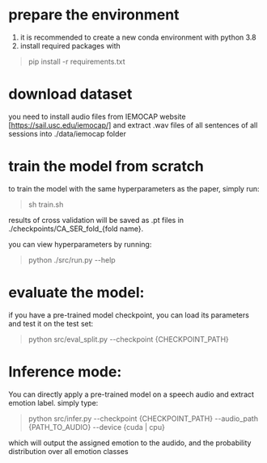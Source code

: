 # prepare the environment 
1. it is recommended to create a new conda environment with python 3.8
2. install required packages with 
 > pip install -r requirements.txt
# download dataset
you need to install audio files from IEMOCAP website [https://sail.usc.edu/iemocap/] and extract .wav files of all sentences of all sessions  into ./data/iemocap folder


# train the model from scratch
to train the model with the same hyperparameters as the paper, simply run:
> sh train.sh 

results of cross validation will be saved as .pt files in ./checkpoints/CA_SER_fold_{fold name}.

you can view hyperparameters by running:
 > python ./src/run.py --help

# evaluate the model:
if you have a pre-trained model checkpoint, you can load its parameters and test it on the test set:
> python src/eval_split.py --checkpoint {CHECKPOINT_PATH}

# Inference mode:
You can directly apply a pre-trained model on a speech audio and extract emotion label. simply type:
> python src/infer.py --checkpoint {CHECKPOINT_PATH} --audio_path {PATH_TO_AUDIO} --device {cuda | cpu}

which will output the assigned emotion to the audido, and the probability distribution over all emotion classes 